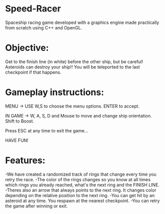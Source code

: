 # Speed-Racer
Spaceship racing game developed with a graphics engine made practically from scratch using C++ and OpenGL.

# Objective:
Get to the finish line (in white) before the other ship, but be careful! Asteroids can destroy
your ship!! You will be teleported to the last checkpoint if that happens.



# Gameplay instructions:

MENU -> USE W,S to choose the menu options. ENTER to accept.

IN GAME -> W, A, S, D and Mouse to move and change ship orientation. Shift to Boost.

Press ESC at any time to exit the game...

HAVE FUN!


# Features:
-We have created a randomized track of rings that change every time you retry the race.
-The color of the rings changes so you know at all times which rings you already reached, what's the next ring and the FINISH LINE.
-Theres also an arrow that always points to the next ring. It changes color depending on the relative position to the next ring.
-You can get hit by an asteroid at any time. You respawn at the nearest checkpoint.
-You can retry the game after winning or exit.

